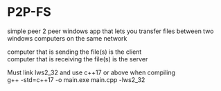 # P2P-FS

simple peer 2 peer windows app that lets you transfer files between two windows computers on the same network

computer that is sending the file(s) is the client\
computer that is receiving the file(s) is the server

Must link lws2_32 and use c++17 or above when compiling\
g++ -std=c++17 -o main.exe main.cpp -lws2_32
